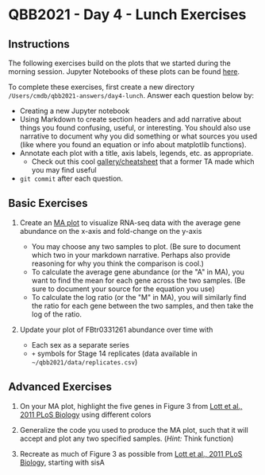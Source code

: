 # QBB2021 - Day 4 - Lunch Exercises

## Instructions

The following exercises build on the plots that we started during the morning session.  Jupyter Notebooks of these plots can be found [here](https://github.com/bxlab/qbb2021/tree/main/assignments/day4-lunch).

To complete these exercises, first create a new directory `/Users/cmdb/qbb2021-answers/day4-lunch`. Answer each question below by:

- Creating a new Jupyter notebook
- Using Markdown to create section headers and add narrative about things you found confusing, useful, or interesting. You should also use narrative to document why you did something or what sources you used (like where you found an equation or info about matplotlib functions).
- Annotate each plot with a title, axis labels, legends, etc. as appropriate.
  - Check out this cool [gallery/cheatsheet](http://bxlab.github.io/cmdb-bootcamp/gallery/README.html) that a former TA made which you may find useful
- `git commit` after each question.

## Basic Exercises

1. Create an [MA plot](https://en.wikipedia.org/wiki/MA_plot) to visualize RNA-seq data with the average gene abundance on the x-axis and fold-change on the y-axis

    - You may choose any two samples to plot. (Be sure to document which two in your markdown narrative. Perhaps also provide reasoning for why you think the comparison is cool.)
    - To calculate the average gene abundance (or the "A" in MA), you want to find the mean for each gene across the two samples. (Be sure to document your source for the equation you use)
    - To calculate the log ratio (or the "M" in MA), you will similarly find the ratio for each gene between the two samples, and then take the log of the ratio.

1. Update your plot of FBtr0331261 abundance over time with

    - Each sex as a separate series
    - `+` symbols for Stage 14 replicates (data available in `~/qbb2021/data/replicates.csv`)

## Advanced Exercises

1. On your MA plot, highlight the five genes in Figure 3 from [Lott et al., 2011 PLoS Biology](https://journals.plos.org/plosbiology/article?id=10.1371/journal.pbio.1000590) using different colors

1. Generalize the code you used to produce the MA plot, such that it will accept and plot any two specified samples. (*Hint:* Think function)

1. Recreate as much of Figure 3 as possible from [Lott et al., 2011 PLoS Biology](https://journals.plos.org/plosbiology/article?id=10.1371/journal.pbio.1000590), starting with sisA
